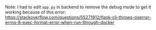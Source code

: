 Note: I had to edit `app.py` in backend to remove the debug mode to get it working because of this error: https://stackoverflow.com/questions/55271912/flask-cli-throws-oserror-errno-8-exec-format-error-when-run-through-docker
